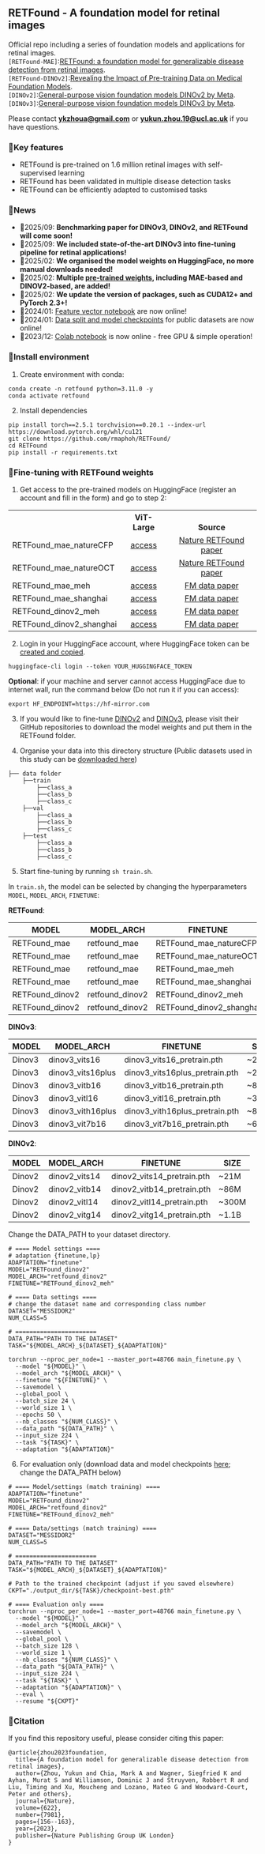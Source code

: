 ## RETFound - A foundation model for retinal images


Official repo including a series of foundation models and applications for retinal images.<br>
`[RETFound-MAE]`:[RETFound: a foundation model for generalizable disease detection from retinal images](https://www.nature.com/articles/s41586-023-06555-x).<br>
`[RETFound-DINOv2]`:[Revealing the Impact of Pre-training Data on Medical Foundation Models](https://www.researchsquare.com/article/rs-6080254/v1).<br>
`[DINOv2]`:[General-purpose vision foundation models DINOv2 by Meta](https://github.com/facebookresearch/dinov2).<br>
`[DINOv3]`:[General-purpose vision foundation models DINOv3 by Meta](https://github.com/facebookresearch/dinov3).<br>


Please contact 	**ykzhoua@gmail.com** or **yukun.zhou.19@ucl.ac.uk** if you have questions.


### 📝Key features

- RETFound is pre-trained on 1.6 million retinal images with self-supervised learning
- RETFound has been validated in multiple disease detection tasks
- RETFound can be efficiently adapted to customised tasks


### 🎉News

- 🐉2025/09: **Benchmarking paper for DINOv3, DINOv2, and RETFound will come soon!**
- 🐉2025/09: **We included state-of-the-art DINOv3 into fine-tuning pipeline for retinal applications!**
- 🐉2025/02: **We organised the model weights on HuggingFace, no more manual downloads needed!**
- 🐉2025/02: **Multiple [pre-trained weights](https://huggingface.co/YukunZhou), including MAE-based and DINOV2-based, are added!**
- 🐉2025/02: **We update the version of packages, such as CUDA12+ and PyTorch 2.3+!**
- 🐉2024/01: [Feature vector notebook](https://github.com/rmaphoh/RETFound_MAE/blob/main/latent_feature.ipynb) are now online!
- 🐉2024/01: [Data split and model checkpoints](BENCHMARK.md) for public datasets are now online!
- 🎄2023/12: [Colab notebook](https://colab.research.google.com/drive/1_X19zdMegmAlqPAEY0Ao659fzzzlx2IZ?usp=sharing) is now online - free GPU & simple operation!


### 🔧Install environment

1. Create environment with conda:

```
conda create -n retfound python=3.11.0 -y
conda activate retfound
```

2. Install dependencies

```
pip install torch==2.5.1 torchvision==0.20.1 --index-url https://download.pytorch.org/whl/cu121
git clone https://github.com/rmaphoh/RETFound/
cd RETFound
pip install -r requirements.txt
```


### 🌱Fine-tuning with RETFound weights

1. Get access to the pre-trained models on HuggingFace (register an account and fill in the form) and go to step 2:
<table><tbody>
<!-- START TABLE -->
<!-- TABLE HEADER -->
<th valign="bottom"></th>
<th valign="bottom">ViT-Large</th>
<th valign="bottom">Source</th>
<!-- TABLE BODY -->
<tr><td align="left">RETFound_mae_natureCFP</td>
<td align="center"><a href="https://huggingface.co/YukunZhou/RETFound_mae_natureCFP">access</a></td>
<td align="center"><a href="https://www.nature.com/articles/s41586-023-06555-x">Nature RETFound paper</a></td>
</tr>
<!-- TABLE BODY -->
<tr><td align="left">RETFound_mae_natureOCT</td>
<td align="center"><a href="https://huggingface.co/YukunZhou/RETFound_mae_natureOCT">access</a></td>
<td align="center"><a href="https://www.nature.com/articles/s41586-023-06555-x">Nature RETFound paper</a></td>
</tr>
<!-- TABLE BODY -->
<tr><td align="left">RETFound_mae_meh</td>
<td align="center"><a href="https://huggingface.co/YukunZhou/RETFound_mae_meh">access</a></td>
<td align="center"><a href="https://www.researchsquare.com/article/rs-6080254/v1">FM data paper</a></td>
</tr>
<!-- TABLE BODY -->
<tr><td align="left">RETFound_mae_shanghai</td>
<td align="center"><a href="https://huggingface.co/YukunZhou/RETFound_mae_shanghai">access</a></td>
<td align="center"><a href="https://www.researchsquare.com/article/rs-6080254/v1">FM data paper</a></td>
</tr>
<!-- TABLE BODY -->
<tr><td align="left">RETFound_dinov2_meh</td>
<td align="center"><a href="https://huggingface.co/YukunZhou/RETFound_dinov2_meh">access</a></td>
<td align="center"><a href="https://www.researchsquare.com/article/rs-6080254/v1">FM data paper</a></td>
</tr>
<!-- TABLE BODY -->
<tr><td align="left">RETFound_dinov2_shanghai</td>
<td align="center"><a href="https://huggingface.co/YukunZhou/RETFound_dinov2_shanghai">access</a></td>
<td align="center"><a href="https://www.researchsquare.com/article/rs-6080254/v1">FM data paper</a></td>
</tr>
</tbody></table>

2. Login in your HuggingFace account, where HuggingFace token can be [created and copied](https://huggingface.co/settings/tokens).
```
huggingface-cli login --token YOUR_HUGGINGFACE_TOKEN
```

**Optional**: if your machine and server cannot access HuggingFace due to internet wall, run the command below (Do not run it if you can access):
```
export HF_ENDPOINT=https://hf-mirror.com
```

3. If you would like to fine-tune [DINOv2]((https://github.com/facebookresearch/dinov2)) and [DINOv3](https://github.com/facebookresearch/dinov3), please visit their GitHub repositories to download the model weights and put them in the RETFound folder.

4. Organise your data into this directory structure (Public datasets used in this study can be [downloaded here](BENCHMARK.md))

```
├── data folder
    ├──train
        ├──class_a
        ├──class_b
        ├──class_c
    ├──val
        ├──class_a
        ├──class_b
        ├──class_c
    ├──test
        ├──class_a
        ├──class_b
        ├──class_c
``` 



5. Start fine-tuning by running `sh train.sh`.


In `train.sh`, the model can be selected by changing the hyperparameters `MODEL`, `MODEL_ARCH`, `FINETUNE`:

**RETFound**:

| MODEL           | MODEL_ARCH               | FINETUNE                 | SIZE                     |
|-----------------|--------------------------|--------------------------|--------------------------|
| RETFound_mae    | retfound_mae             | RETFound_mae_natureCFP   | ~300M                    |
| RETFound_mae    | retfound_mae             | RETFound_mae_natureOCT   | ~300M                    |
| RETFound_mae    | retfound_mae             | RETFound_mae_meh         | ~300M                    |
| RETFound_mae    | retfound_mae             | RETFound_mae_shanghai    | ~300M                    |
| RETFound_dinov2 | retfound_dinov2          | RETFound_dinov2_meh      | ~300M                    |
| RETFound_dinov2 | retfound_dinov2          | RETFound_dinov2_shanghai | ~300M                    |


**DINOv3**:

| MODEL           | MODEL_ARCH               | FINETUNE                         | SIZE                     |
|-----------------|--------------------------|----------------------------------|--------------------------|
| Dinov3          | dinov3_vits16            | dinov3_vits16_pretrain.pth       | ~21M                     |
| Dinov3          | dinov3_vits16plus        | dinov3_vits16plus_pretrain.pth   | ~29M                     |
| Dinov3          | dinov3_vitb16            | dinov3_vitb16_pretrain.pth       | ~86M                     |
| Dinov3          | dinov3_vitl16            | dinov3_vitl16_pretrain.pth       | ~300M                    |
| Dinov3          | dinov3_vith16plus        | dinov3_vith16plus_pretrain.pth   | ~840M                    |
| Dinov3          | dinov3_vit7b16           | dinov3_vit7b16_pretrain.pth      | ~6.7B                    |


**DINOv2**:

| MODEL           | MODEL_ARCH               | FINETUNE                     | SIZE                     |
|-----------------|--------------------------|------------------------------|--------------------------|
| Dinov2          | dinov2_vits14            | dinov2_vits14_pretrain.pth   | ~21M                     |
| Dinov2          | dinov2_vitb14            | dinov2_vitb14_pretrain.pth   | ~86M                     |
| Dinov2          | dinov2_vitl14            | dinov2_vitl14_pretrain.pth   | ~300M                    |
| Dinov2          | dinov2_vitg14            | dinov2_vitg14_pretrain.pth   | ~1.1B                    |


Change the DATA_PATH to your dataset directory.

```
# ==== Model settings ====
# adaptation {finetune,lp}
ADAPTATION="finetune"
MODEL="RETFound_dinov2"
MODEL_ARCH="retfound_dinov2"
FINETUNE="RETFound_dinov2_meh"

# ==== Data settings ====
# change the dataset name and corresponding class number
DATASET="MESSIDOR2"
NUM_CLASS=5

# =======================
DATA_PATH="PATH TO THE DATASET"
TASK="${MODEL_ARCH}_${DATASET}_${ADAPTATION}"

torchrun --nproc_per_node=1 --master_port=48766 main_finetune.py \
  --model "${MODEL}" \
  --model_arch "${MODEL_ARCH}" \
  --finetune "${FINETUNE}" \
  --savemodel \
  --global_pool \
  --batch_size 24 \
  --world_size 1 \
  --epochs 50 \
  --nb_classes "${NUM_CLASS}" \
  --data_path "${DATA_PATH}" \
  --input_size 224 \
  --task "${TASK}" \
  --adaptation "${ADAPTATION}" 

```



6. For evaluation only (download data and model checkpoints [here](BENCHMARK.md); change the DATA_PATH below)


```
# ==== Model/settings (match training) ====
ADAPTATION="finetune"
MODEL="RETFound_dinov2"
MODEL_ARCH="retfound_dinov2"
FINETUNE="RETFound_dinov2_meh"

# ==== Data/settings (match training) ====
DATASET="MESSIDOR2"
NUM_CLASS=5

# =======================
DATA_PATH="PATH TO THE DATASET"
TASK="${MODEL_ARCH}_${DATASET}_${ADAPTATION}"

# Path to the trained checkpoint (adjust if you saved elsewhere)
CKPT="./output_dir/${TASK}/checkpoint-best.pth"

# ==== Evaluation only ====
torchrun --nproc_per_node=1 --master_port=48766 main_finetune.py \
  --model "${MODEL}" \
  --model_arch "${MODEL_ARCH}" \
  --savemodel \
  --global_pool \
  --batch_size 128 \
  --world_size 1 \
  --nb_classes "${NUM_CLASS}" \
  --data_path "${DATA_PATH}" \
  --input_size 224 \
  --task "${TASK}" \
  --adaptation "${ADAPTATION}" \
  --eval \
  --resume "${CKPT}"

```


### 📃Citation

If you find this repository useful, please consider citing this paper:

```
@article{zhou2023foundation,
  title={A foundation model for generalizable disease detection from retinal images},
  author={Zhou, Yukun and Chia, Mark A and Wagner, Siegfried K and Ayhan, Murat S and Williamson, Dominic J and Struyven, Robbert R and Liu, Timing and Xu, Moucheng and Lozano, Mateo G and Woodward-Court, Peter and others},
  journal={Nature},
  volume={622},
  number={7981},
  pages={156--163},
  year={2023},
  publisher={Nature Publishing Group UK London}
}
```


